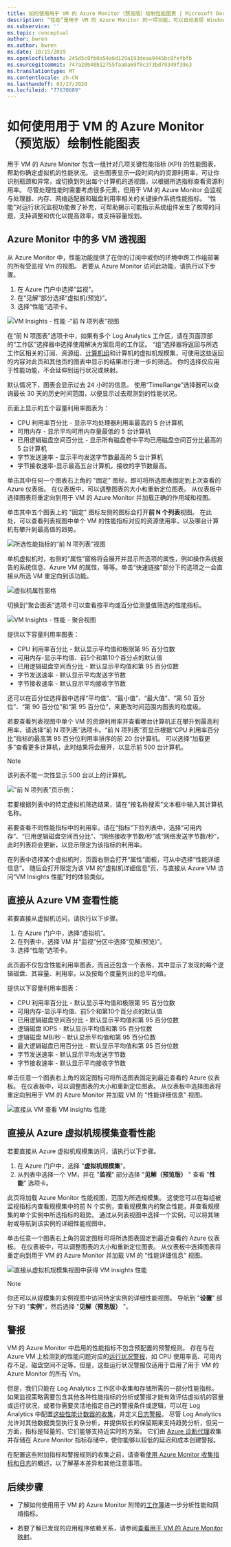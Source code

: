 ```yaml
---
title: 如何使用用于 VM 的 Azure Monitor（预览版）绘制性能图表 | Microsoft Docs
description: “性能”是用于 VM 的 Azure Monitor 的一项功能，可以自动发现 Windows 和 Linux 系统上的应用程序组件并映射服务之间的通信。 本文详细介绍如何在各种场景中使用该功能。
ms.subservice: ''
ms.topic: conceptual
author: bwren
ms.author: bwren
ms.date: 10/15/2019
ms.openlocfilehash: 245d5c0fb0a54a6d129a193deaa9445bc8fefbfb
ms.sourcegitcommit: 747a20b40b12755faa0a69f0c373bd79349f39e3
ms.translationtype: MT
ms.contentlocale: zh-CN
ms.lasthandoff: 02/27/2020
ms.locfileid: "77670689"
---
```

# <a name="how-to-chart-performance-with-azure-monitor-for-vms-preview"></a>如何使用用于 VM 的 Azure Monitor（预览版）绘制性能图表

用于 VM 的 Azure Monitor 包含一组针对几项关键性能指标 (KPI) 的性能图表，帮助你确定虚拟机的性能状况。 这些图表显示一段时间内的资源利用率，可让你识别瓶颈和异常，或切换到列出每个计算机的透视图，以根据所选指标查看资源利用率。 尽管处理性能时需要考虑很多元素，但用于 VM 的 Azure Monitor 会监视与处理器、内存、网络适配器和磁盘利用率相关的关键操作系统性能指标。 “性能”对运行状况监视功能做了补充，可帮助揭示可能指示系统组件发生了故障的问题，支持调整和优化以提高效率，或支持容量规划。  

## <a name="multi-vm-perspective-from-azure-monitor"></a>Azure Monitor 中的多 VM 透视图

从 Azure Monitor 中，性能功能提供了在你的订阅中或你的环境中跨工作组部署的所有受监视 Vm 的视图。 若要从 Azure Monitor 访问此功能，请执行以下步骤。 

1. 在 Azure 门户中选择“监视”。 
2. 在“见解”部分选择“虚拟机(预览)”。
3. 选择“性能”选项卡。

![VM Insights - 性能 -“前 N 项列表”视图](./media/vminsights-performance/vminsights-performance-aggview-01.png)

在“前 N 项图表”选项卡中，如果有多个 Log Analytics 工作区，请在页面顶部的“工作区”选择器中选择使用解决方案启用的工作区。 “组”选择器将返回与所选工作区相关的订阅、资源组、[计算机组](../platform/computer-groups.md)和计算机的虚拟机规模集，可使用这些返回的内容对此页和其他页的图表中显示的结果进行进一步的筛选。 你的选择仅应用于性能功能，不会延伸到运行状况或映射。  

默认情况下，图表会显示过去 24 小时的信息。 使用“TimeRange”选择器可以查询最长 30 天的历史时间范围，以便显示过去观测到的性能状况。

页面上显示的五个容量利用率图表为：

* CPU 利用率百分比 - 显示平均处理器利用率最高的 5 台计算机 
* 可用内存 - 显示平均可用内存量最低的 5 台计算机 
* 已用逻辑磁盘空间百分比 - 显示所有磁盘卷中平均已用磁盘空间百分比最高的 5 台计算机 
* 字节发送速率 - 显示平均发送字节数最高的 5 台计算机 
* 字节接收速率-显示最高五台计算机，接收的字节数最高。 

单击其中任何一个图表右上角的 "固定" 图标，即可将所选图表固定到上次查看的 Azure 仪表板。  在仪表板中，可以调整图表的大小和重新定位图表。 从仪表板中选择图表将重定向到用于 VM 的 Azure Monitor 并加载正确的作用域和视图。  

单击其中五个图表上的 "固定" 图标左侧的图标会打开**前 N 个列表**视图。  在此处，可以查看列表视图中单个 VM 的性能指标对应的资源使用率，以及哪台计算机有攀升到最高值的趋势。  

![所选性能指标的“前 N 项列表”视图](./media/vminsights-performance/vminsights-performance-topnlist-01.png)

单机虚拟机时，右侧的“属性”窗格将会展开并显示所选项的属性，例如操作系统报告的系统信息、Azure VM 的属性，等等。单击“快速链接”部分下的选项之一会直接从所选 VM 重定向到该功能。  

![虚拟机属性窗格](./media/vminsights-performance/vminsights-properties-pane-01.png)

切换到“聚合图表”选项卡可以查看按平均或百分位测量值筛选的性能指标。  

![VM Insights - 性能 - 聚合视图](./media/vminsights-performance/vminsights-performance-aggview-02.png)

提供以下容量利用率图表：

* CPU 利用率百分比 - 默认显示平均值和极限第 95 百分位数 
* 可用内存-显示平均值、前5个和第10个百分点的默认值 
* 已用逻辑磁盘空间百分比 - 默认显示平均值和第 95 百分位数 
* 字节发送速率 - 默认显示平均发送字节数 
* 字节接收速率 - 默认显示平均接收字节数

还可以在百分位选择器中选择“平均值”、“最小值”、“最大值”、“第 50 百分位”、“第 90 百分位”和“第 95 百分位”，来更改时间范围内图表的粒度级。

若要查看列表视图中单个 VM 的资源利用率并查看哪台计算机正在攀升到最高利用率，请选择“前 N 项列表”选项卡。“前 N 项列表”页显示根据“CPU 利用率百分比”指标的最高第 95 百分位利用率排序的前 20 台计算机。  可以选择“加载更多”查看更多计算机，此时结果将会展开，以显示前 500 台计算机。 

>[!NOTE]
>该列表不能一次性显示 500 台以上的计算机。  
>

![“前 N 项列表”页示例：](./media/vminsights-performance/vminsights-performance-topnlist-01.png)

若要根据列表中的特定虚拟机筛选结果，请在“按名称搜索”文本框中输入其计算机名称。  

若要查看不同性能指标中的利用率，请在“指标”下拉列表中，选择“可用内存”、“已用逻辑磁盘空间百分比”、“网络接收字节数/秒”或“网络发送字节数/秒”，此时列表将会更新，以显示限定为该指标的利用率。  

在列表中选择某个虚拟机时，页面右侧会打开“属性”面板，可从中选择“性能详细信息”。  随后会打开限定为该 VM 的“虚拟机详细信息”页，与直接从 Azure VM 访问“VM Insights 性能”时的体验类似。  

## <a name="view-performance-directly-from-an-azure-vm"></a>直接从 Azure VM 查看性能

若要直接从虚拟机访问，请执行以下步骤。

1. 在 Azure 门户中，选择“虚拟机”。 
2. 在列表中，选择 VM 并“监视”分区中选择“见解(预览)”。  
3. 选择“性能”选项卡。 

此页面不仅包含性能利用率图表，而且还包含一个表格，其中显示了发现的每个逻辑磁盘、其容量、利用率，以及按每个度量列出的总平均值。  

提供以下容量利用率图表：

* CPU 利用率百分比 - 默认显示平均值和极限第 95 百分位数 
* 可用内存-显示平均值、前5个和第10个百分点的默认值 
* 已用逻辑磁盘空间百分比 - 默认显示平均值和第 95 百分位数 
* 逻辑磁盘 IOPS - 默认显示平均值和第 95 百分位数
* 逻辑磁盘 MB/秒 - 默认显示平均值和第 95 百分位数
* 最大逻辑磁盘已用百分比 - 默认显示平均值和第 95 百分位数
* 字节发送速率 - 默认显示平均发送字节数 
* 字节接收速率 - 默认显示平均接收字节数

单击任意一个图表右上角的固定图标可将所选图表固定到最近查看的 Azure 仪表板。 在仪表板中，可以调整图表的大小和重新定位图表。 从仪表板中选择图表将重定向到用于 VM 的 Azure Monitor 并加载 VM 的 "性能详细信息" 视图。  

![直接从 VM 查看 VM insights 性能](./media/vminsights-performance/vminsights-performance-directvm-01.png)

## <a name="view-performance-directly-from-an-azure-virtual-machine-scale-set"></a>直接从 Azure 虚拟机规模集查看性能

若要直接从 Azure 虚拟机规模集访问，请执行以下步骤。

1. 在 Azure 门户中，选择 "**虚拟机规模集**"。
2. 从列表中选择一个 VM，并在 "**监视**" 部分选择 "**见解（预览版）** " 查看 "**性能**" 选项卡。

此页将加载 Azure Monitor 性能视图，范围为所选规模集。 这使您可以在每组被监视指标内查看规模集中的前 N 个实例，查看规模集内的聚合性能，并查看规模集的单个实例中所选指标的趋势。 通过从列表视图中选择一个实例，可以将其映射或导航到该实例的详细性能视图中。

单击任意一个图表右上角的固定图标可将所选图表固定到最近查看的 Azure 仪表板。 在仪表板中，可以调整图表的大小和重新定位图表。 从仪表板中选择图表将重定向到用于 VM 的 Azure Monitor 并加载 VM 的 "性能详细信息" 视图。  

![直接从虚拟机规模集视图中获得 VM insights 性能](./media/vminsights-performance/vminsights-performance-directvmss-01.png)

>[!NOTE]
>你还可以从规模集的实例视图中访问特定实例的详细性能视图。 导航到 "**设置**" 部分下的 "**实例**"，然后选择 "**见解（预览版）** "。

## <a name="alerts"></a>警报  

VM 的 Azure Monitor 中启用的性能指标不包含预配置的预警规则。 存在与在 Azure VM 上检测到的性能问题对应的[运行状况警报](vminsights-health.md#alerts)，如 CPU 使用率高、可用内存不足、磁盘空间不足等。但是，这些运行状况警报仅适用于启用了用于 VM 的 Azure Monitor 的所有 Vm。 

但是，我们只能在 Log Analytics 工作区中收集和存储所需的一部分性能指标。 如果监视策略需要包含其他各种性能指标的分析或警报才能有效评估虚拟机的容量或运行状况，或者你需要灵活地指定自己的警报条件或逻辑，可以在 Log Analytics 中配置[这些性能计数器的收集](../platform/data-sources-performance-counters.md)，并定义[日志警报](../platform/alerts-log.md)。 尽管 Log Analytics 允许对其他数据类型执行复杂分析，并提供较长的保留期来支持趋势分析，但另一方面，指标是轻量的，它们能够支持近实时的方案。 它们由 [Azure 诊断代理](../../virtual-machines/windows/monitor.md)收集并存储在 Azure Monitor 指标存储中，使你能够以较低的延迟和成本创建警报。

在配置这些附加指标和警报规则的收集之前，请查看[使用 Azure Monitor 收集指标和日志](../platform/data-platform.md)的概述，以了解基本差异和其他注意事项。  

## <a name="next-steps"></a>后续步骤

- 了解如何使用用于 VM 的 Azure Monitor 附带的[工作簿](vminsights-workbooks.md)进一步分析性能和网络指标。  

- 若要了解已发现的应用程序依赖关系，请参阅[查看用于 VM 的 Azure Monitor 映射](vminsights-maps.md)。
